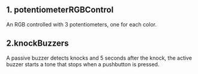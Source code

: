 ## 1. potentiometerRGBControl ##
An RGB controlled with 3 potentiometers, one for each color.

## 2.knockBuzzers ##
A passive buzzer detects knocks and 5 seconds after the knock, the active buzzer starts a tone that stops when a pushbutton is pressed.
